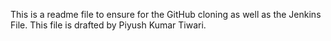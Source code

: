 This is a readme file to ensure for the GitHub cloning as well as the Jenkins File.
This file is drafted by Piyush Kumar Tiwari.  
